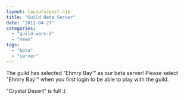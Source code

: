 ```yaml
---
layout: layouts/post.njk
title: "Guild Beta Server"
date: "2012-04-27"
categories: 
  - "guild-wars-2"
  - "news"
tags: 
  - "beta"
  - "server"
---
```


The guild has selected "Ehmry Bay'" as our beta server! Please select "Ehmry Bay'" when you first login to be able to play with the guild.

"Crystal Desert" is full :(
